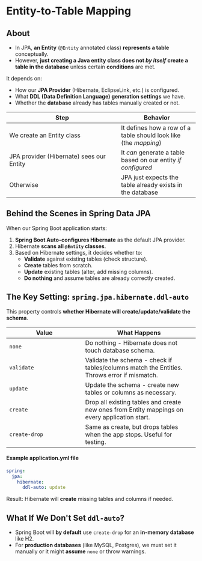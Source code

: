 # Entity-to-Table Mapping

## About

* In JPA, **an Entity** (`@Entity` annotated class) **represents a table** conceptually.
* However, **just creating a Java entity class does not&#x20;**_**by itself**_**&#x20;create a table in the database** unless certain **conditions** are met.

It depends on:

* How our **JPA Provider** (Hibernate, EclipseLink, etc.) is configured.
* What **DDL (Data Definition Language) generation settings** we have.
* Whether the **database** already has tables manually created or not.

<table data-full-width="true"><thead><tr><th width="281.3828125">Step</th><th>Behavior</th></tr></thead><tbody><tr><td>We create an Entity class</td><td>It defines how a row of a table should look like (the <em>mapping</em>)</td></tr><tr><td>JPA provider (Hibernate) sees our Entity</td><td>It <em>can</em> generate a table based on our entity <em>if configured</em></td></tr><tr><td>Otherwise</td><td>JPA just expects the table already exists in the database</td></tr></tbody></table>

## Behind the Scenes in Spring Data JPA

When our Spring Boot application starts:

1. **Spring Boot Auto-configures Hibernate** as the default JPA provider.
2. Hibernate **scans all `@Entity` classes**.
3. Based on Hibernate settings, it decides whether to:
   * **Validate** against existing tables (check structure).
   * **Create** tables from scratch.
   * **Update** existing tables (alter, add missing columns).
   * **Do nothing** and assume tables are already correctly created.

## The Key Setting: `spring.jpa.hibernate.ddl-auto`

This property controls **whether Hibernate will create/update/validate the schema**.

<table data-full-width="true"><thead><tr><th width="185.9609375">Value</th><th>What Happens</th></tr></thead><tbody><tr><td><code>none</code></td><td>Do nothing - Hibernate does not touch database schema.</td></tr><tr><td><code>validate</code></td><td>Validate the schema - check if tables/columns match the Entities. Throws error if mismatch.</td></tr><tr><td><code>update</code></td><td>Update the schema - create new tables or columns as necessary.</td></tr><tr><td><code>create</code></td><td>Drop all existing tables and create new ones from Entity mappings on every application start.</td></tr><tr><td><code>create-drop</code></td><td>Same as create, but drops tables when the app stops. Useful for testing.</td></tr></tbody></table>

#### Example application.yml file

```yaml
spring:
  jpa:
    hibernate:
      ddl-auto: update
```

Result: Hibernate will **create** missing tables and columns if needed.

## What If We Don't Set `ddl-auto`?

* Spring Boot will **by default** use `create-drop` for an **in-memory database** like H2.
* For **production databases** (like MySQL, Postgres), we must set it manually or it might **assume** `none` or throw warnings.
